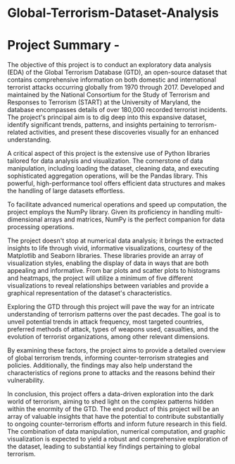 # Global-Terrorism-Dataset-Analysis
# **Project Summary -**
The objective of this project is to conduct an exploratory data analysis (EDA) of the Global Terrorism Database (GTD), an open-source dataset that contains comprehensive information on both domestic and international terrorist attacks occurring globally from 1970 through 2017. Developed and maintained by the National Consortium for the Study of Terrorism and Responses to Terrorism (START) at the University of Maryland, the database encompasses details of over 180,000 recorded terrorist incidents. The project's principal aim is to dig deep into this expansive dataset, identify significant trends, patterns, and insights pertaining to terrorism-related activities, and present these discoveries visually for an enhanced understanding.

A critical aspect of this project is the extensive use of Python libraries tailored for data analysis and visualization. The cornerstone of data manipulation, including loading the dataset, cleaning data, and executing sophisticated aggregation operations, will be the Pandas library. This powerful, high-performance tool offers efficient data structures and makes the handling of large datasets effortless.

To facilitate advanced numerical operations and speed up computation, the project employs the NumPy library. Given its proficiency in handling multi-dimensional arrays and matrices, NumPy is the perfect companion for data processing operations.

The project doesn't stop at numerical data analysis; it brings the extracted insights to life through vivid, informative visualizations, courtesy of the Matplotlib and Seaborn libraries. These libraries provide an array of visualization styles, enabling the display of data in ways that are both appealing and informative. From bar plots and scatter plots to histograms and heatmaps, the project will utilize a minimum of five different visualizations to reveal relationships between variables and provide a graphical representation of the dataset's characteristics.

Exploring the GTD through this project will pave the way for an intricate understanding of terrorism patterns over the past decades. The goal is to unveil potential trends in attack frequency, most targeted countries, preferred methods of attack, types of weapons used, casualties, and the evolution of terrorist organizations, among other relevant dimensions.

By examining these factors, the project aims to provide a detailed overview of global terrorism trends, informing counter-terrorism strategies and policies. Additionally, the findings may also help understand the characteristics of regions prone to attacks and the reasons behind their vulnerability.

In conclusion, this project offers a data-driven exploration into the dark world of terrorism, aiming to shed light on the complex patterns hidden within the enormity of the GTD. The end product of this project will be an array of valuable insights that have the potential to contribute substantially to ongoing counter-terrorism efforts and inform future research in this field. The combination of data manipulation, numerical computation, and graphic visualization is expected to yield a robust and comprehensive exploration of the dataset, leading to substantial key findings pertaining to global terrorism.
